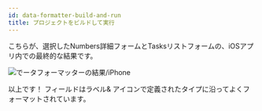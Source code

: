 ```yaml
---
id: data-formatter-build-and-run
title: プロジェクトをビルドして実行
---
```

こちらが、選択したNumbers詳細フォームとTasksリストフォームの、iOSアプリ内での最終的な結果です。

![でータフォーマッターの結果/iPhone](assets/en/data-formatter/result-data-formatter-iphone.png)

以上です！ フィールドはラベル& アイコンで定義されたタイプに沿ってよくフォーマットされています。